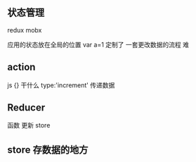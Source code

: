 ## 状态管理

redux
mobx

应用的状态放在全局的位置
var a=1
定制了 一套更改数据的流程 难

## action
js {}
干什么 type:'increment'
传递数据

## Reducer
函数 更新 store

## store 存数据的地方
